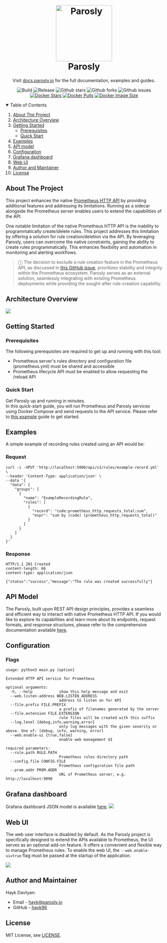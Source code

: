 <h1 align="center" style="border-bottom: none">
    <a href="https://docs.parosly.io" target="_blank"><img alt="Parosly" src="ui/assets/images/logo-parosly.svg" height="180px" width="180px"></a><br>Parosly
</h1>

<p align="center">Visit <a href="https://docs.parosly.io" target="_blank">docs.parosly.io</a> for the full documentation,
examples and guides.</p>

<div align="center">

![Build](https://github.com/parosly/parosly/actions/workflows/build.yml/badge.svg)
![Release](https://github.com/parosly/parosly/actions/workflows/release.yml/badge.svg)
![Github stars](https://badgen.net/github/stars/parosly/parosly?icon=github&label=stars)
![Github forks](https://badgen.net/github/forks/parosly/parosly?icon=github&label=forks)
![Github issues](https://img.shields.io/github/issues/parosly/parosly)
[![Docker Stars](https://badgen.net/docker/stars/parosly/parosly?icon=docker&label=stars)](https://hub.docker.com/r/parosly/parosly/)
[![Docker Pulls](https://badgen.net/docker/pulls/parosly/parosly?icon=docker&label=pulls)](https://hub.docker.com/r/parosly/parosly/)
[![Docker Image Size](https://badgen.net/docker/size/parosly/parosly?icon=docker&label=image%20size)](https://hub.docker.com/r/parosly/parosly/)

</div>

<!-- TABLE OF CONTENTS -->
<details open="open">
  <summary>Table of Contents</summary>
  <ol>
    <li>
      <a href="#about-the-project">About The Project</a>
    </li>
    <li>
      <a href="#architecture-overview">Architecture Overview</a>
    </li>
    <li>
      <a href="#getting-started">Getting Started</a>
      <ul>
        <li><a href="#prerequisites">Prerequisites</a></li>
        <li><a href="#quick-start">Quick Start</a></li>
      </ul>
    </li>
    <li><a href="#examples">Examples</a></li>
    <li><a href="#api-model">API model</a></li>
    <li><a href="#configuration">Configuration</a></li>
    <li><a href="#grafana-dashboard">Grafana dashboard</a></li>
    <li><a href="#web-ui">Web UI</a></li>
    <li><a href="#author-and-maintainer">Author and Maintainer</a></li>
    <li><a href="#licence">License</a></li>
  </ol>
</details>

<!-- ABOUT THE PROJECT -->
## About The Project

This project enhances the native [Prometheus HTTP API](https://prometheus.io/docs/prometheus/latest/querying/api/) by 
providing additional features and addressing its limitations. Running as a sidecar alongside the Prometheus server 
enables users to extend the capabilities of the API.

One notable limitation of the native Prometheus HTTP API is the inability to programmatically create/delete rules. This 
project addresses this limitation by offering a solution for rule creation/deletion via the API. By leveraging 
Parosly, users can overcome the native constraints, gaining the ability to create rules programmatically. This 
enhances flexibility and automation in monitoring and alerting workflows.

> ⓘ The decision to exclude a rule creation feature in the Prometheus API, as discussed in 
> [this GitHub issue](https://github.com/prometheus/alertmanager/issues/552), prioritizes stability and integrity within
> the Prometheus ecosystem. Parosly serves as an external solution, seamlessly integrating with existing 
> Prometheus deployments while providing the sought-after rule-creation capability.

<!-- ARCHITECTURE OVERVIEW -->
## Architecture Overview
![](docs/images/architecture.png)

<!-- GETTING STARTED -->
## Getting Started

### Prerequisites

The following prerequisites are required to get up and running with this tool:
- Prometheus server's rules directory and configuration file (prometheus.yml) must be shared and accessible
- Prometheus lifecycle API must be enabled to allow requesting the /reload API

### Quick Start

Get Parosly up and running in minutes.    
In this quick-start guide, you will run Prometheus and Parosly services using Docker Compose and send requests to
the API service. Please refer to [this example](https://github.com/parosly/parosly/tree/main/docs/examples/docker#getting-started-with-docker-compose) 
guide to get started.

<!-- ARCHITECTURE OVERVIEW -->
## Examples
A simple example of recording rules created using an API would be:

### Request

```shell
curl -i -XPUT 'http://localhost:5000/api/v1/rules/example-record.yml' \
--header 'Content-Type: application/json' \
--data '{
  "data": {
    "groups": [
      {
        "name": "ExampleRecordingRule",
        "rules": [
          {
            "record": "code:prometheus_http_requests_total:sum",
            "expr": "sum by (code) (prometheus_http_requests_total)"
          }
        ]
      }
    ]
  }
}'
```

### Response

```
HTTP/1.1 201 Created
content-length: 66
content-type: application/json

{"status":"success","message":"The rule was created successfully"}
```

<!-- ARCHITECTURE OVERVIEW -->
## API Model

The Parosly, built upon REST API design principles, provides a seamless and efficient way to interact with 
native Prometheus HTTP API. If you would like to explore its capabilities and learn more about its endpoints, request 
formats, and response structures, please refer to the comprehensive documentation available [here](https://docs.parosly.io).

<!-- CONFIGURATION -->
## Configuration

### Flags

```text
usage: python3 main.py [option]

Extended HTTP API service for Prometheus

optional arguments:
  -h, --help            show this help message and exit
  --web.listen-address WEB.LISTEN_ADDRESS
                        address to listen on for API
  --file.prefix FILE.PREFIX
                        a prefix of filenames generated by the server
  --file.extension FILE.EXTENSION
                        rule files will be created with this suffix
  --log.level {debug,info,warning,error}
                        only log messages with the given severity or above. One of: [debug, info, warning, error]
  --web.enable-ui {true,false}
                        enable web management UI

required parameters:
  --rule.path RULE.PATH
                        Prometheus rules directory path
  --config.file CONFIG.FILE
                        Prometheus configuration file path                        
  --prom.addr PROM.ADDR
                        URL of Prometheus server, e.g. http://localhost:9090
```

<!-- GRAFANA DASHBOARD -->
## Grafana dashboard

Grafana dashboard JSON model is available [here](https://github.com/parosly/parosly/tree/main/grafana/dashboard.json).
![](docs/images/dashboard.png)

<!--Web UI -->
## Web UI
The web user interface is disabled by default. As the Parosly project is specifically designed to extend the APIs 
available to Prometheus, the UI serves as an optional add-on feature. It offers a convenient and flexible way to manage 
Prometheus rules. To enable the web UI, the `--web.enable-ui=true` flag must be passed at the startup of the application.

![](docs/images/ui.png)

<!-- CONTACT -->
## Author and Maintainer

Hayk Davtyan:
- Email - hayk@parosly.io
- GitHub - [hayk96](https://github.com/hayk96)

## License

MIT License, see [LICENSE](https://github.com/parosly/parosly/blob/main/LICENSE).
